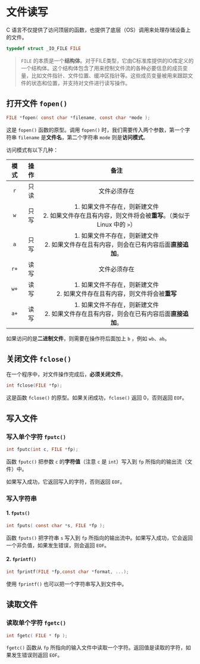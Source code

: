 # 文件读写
C 语言不仅提供了访问顶层的函数，也提供了底层（OS）调用来处理存储设备上的文件。

```c
typedef struct _IO_FILE FILE
```
> `FILE` 的本质是一个**结构体**。对于FILE类型，它由C标准库提供的IO库定义的一个结构体。这个结构体包含了用来控制文件流的各种必要信息的成员变量，比如文件指针、文件位置、缓冲区指针等。这些成员变量被用来跟踪文件的状态和位置，并支持对文件进行读写操作。

## 打开文件 `fopen()`
```c
FILE *fopen( const char *filename, const char *mode );
```
这是 `fopen()` 函数的原型。调用 `fopen()` 时，我们需要传入两个参数，第一个字符串 `filename` 是**文件名**，第二个字符串 `mode` 则是**访问模式**。

访问模式有以下几种：

模式|操作|备注
:-:|:-:|:-:
`r`|只读|文件必须存在
`w`|只写|1. 如果文件不存在，则新建文件<br>2. 如果文件存在且有内容，则文件将会被**重写**。（类似于 Linux 中的 `>`）
`a`|只写|1. 如果文件不存在，则新建文件<br>2. 如果文件存在且有内容，则会在已有内容后面**直接追加**。
`r+`|读写|文件必须存在
`w+`|读写|1. 如果文件不存在，则新建文件<br>2. 如果文件存在且有内容，则文件将会被**重写**
`a+`|读写|1. 如果文件不存在，则新建文件<br>2. 如果文件存在且有内容，则会在已有内容后面**直接追加**。

如果访问的是**二进制文件**，则需要在操作符后面加上 `b` ，例如 `wb`、`ab`。

## 关闭文件 `fclose()`
在一个程序中，对文件操作完成后，**必须关闭文件**。

```c
int fclose(FILE *fp);
```

这是函数 `fclose()` 的原型。如果关闭成功，`fclose()` 返回 $0$，否则返回 `EOF`。

## 写入文件
### 写入单个字符 `fputc()`
```c
int fputc(int c, FILE *fp);
```

函数 `fputc()` 把参数 `c` 的**字符值**（注意 `c` 是 `int`）写入到 `fp` 所指向的输出流（文件）中。

如果写入成功，它返回写入的字符，否则返回 `EOF`。

### 写入字符串
#### 1. `fputs()`
```c
int fputs( const char *s, FILE *fp );
```
函数 `fputs()` 把字符串 `s` 写入到 `fp` 所指向的输出流中。如果写入成功，它会返回一个非负值，如果发生错误，则会返回 `EOF`。

#### 2. `fprintf()`
```c
int fprintf(FILE *fp,const char *format, ...);
```
使用 `fprintf()` 也可以把一个字符串写入到文件中。

## 读取文件
### 读取单个字符 `fgetc()`
```c
int fgetc( FILE * fp );
```
`fgetc()` 函数从 `fp` 所指向的输入文件中读取一个字符。返回值是读取的字符，如果发生错误则返回 `EOF`。

